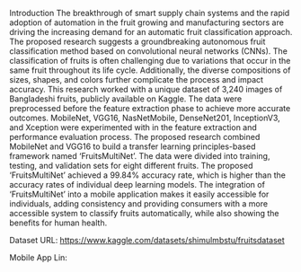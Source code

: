 
Introduction
The breakthrough of smart supply chain systems and the rapid adoption of automation in the fruit growing and manufacturing sectors are driving the increasing demand for an automatic fruit classification approach. The proposed research suggests a groundbreaking autonomous fruit classification method based on convolutional neural networks (CNNs). The classification of fruits is often challenging due to variations that occur in the same fruit throughout its life cycle. Additionally, the diverse compositions of sizes, shapes, and colors further complicate the process and impact accuracy. This research worked with a unique dataset of 3,240 images of Bangladeshi fruits, publicly available on Kaggle. The data were preprocessed before the feature extraction phase to achieve more accurate outcomes. MobileNet, VGG16, NasNetMobile, DenseNet201, InceptionV3, and Xception were experimented with in the feature extraction and performance evaluation process. The proposed research combined MobileNet and VGG16 to build a transfer learning principles-based framework named ‘FruitsMultiNet’. The data were divided into training, testing, and validation sets for eight different fruits. The proposed ‘FruitsMultiNet’ achieved a 99.84% accuracy rate, which is higher than the accuracy rates of individual deep learning models. The integration of ‘FruitsMultiNet’ into a mobile application makes it easily accessible for individuals, adding consistency and providing consumers with a more accessible system to classify fruits automatically, while also showing the benefits for human health. 

Dataset URL: https://www.kaggle.com/datasets/shimulmbstu/fruitsdataset

Mobile App Lin: 
